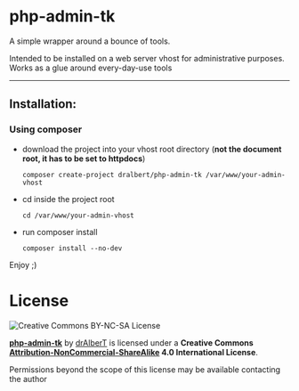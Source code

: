 # php-admin-tk
A simple wrapper around a bounce of tools.

Intended to be installed on a web server vhost for administrative purposes. Works as a glue around every-day-use tools

___

## Installation:

### Using composer

- download the project into your vhost root directory (**not the document root, it has to be set to httpdocs**)

    ```
    composer create-project dralbert/php-admin-tk /var/www/your-admin-vhost
    ```
- cd inside the project root

    ```
    cd /var/www/your-admin-vhost
    ```
- run composer install

    ```
    composer install --no-dev
    ```
    
Enjoy ;)
  

# License

![Creative Commons BY-NC-SA License](https://i.creativecommons.org/l/by-nc-sa/4.0/88x31.png)


**[php-admin-tk](https://github.com/drAlberT/php-admin-tk)** by [drAlberT](https://github.com/drAlberT) is licensed under a **Creative Commons [Attribution-NonCommercial-ShareAlike](http://creativecommons.org/licenses/by-nc-sa/4.0/) 4.0 International License**.

Permissions beyond the scope of this license may be available contacting the author
